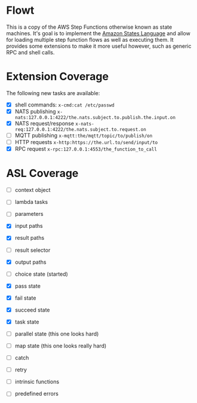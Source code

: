 # Flowt

This is a copy of the AWS Step Functions otherwise known as state machines. It's
goal is to implement the [Amazon States Language](https://states-language.net/spec.html) and allow for loading multiple
step function flows as well as executing them.  It provides some extensions to
make it more useful however, such as generic RPC and shell calls.

# Extension Coverage

The following new tasks are available:

- [x] shell commands: `x-cmd:cat /etc/passwd`
- [x] NATS publishing `x-nats:127.0.0.1:4222/the.nats.subject.to.publish.the.input.on`
- [x] NATS request/response `x-nats-req:127.0.0.1:4222/the.nats.subject.to.request.on`
- [ ] MQTT publishing `x-mqtt:the/mqtt/topic/to/publish/on`
- [ ] HTTP requests `x-http:https://the.url.to/send/input/to`
- [x] RPC request `x-rpc:127.0.0.1:4553/the_function_to_call`

# ASL Coverage

- [ ] context object
- [ ] lambda tasks

- [ ] parameters
- [x] input paths
- [x] result paths
- [ ] result selector
- [x] output paths

- [ ] choice state (started)
- [x] pass state
- [x] fail state
- [x] succeed state
- [x] task state
- [ ] parallel state (this one looks hard)
- [ ] map state (this one looks really hard)

- [ ] catch
- [ ] retry

- [ ] intrinsic functions
- [ ] predefined errors